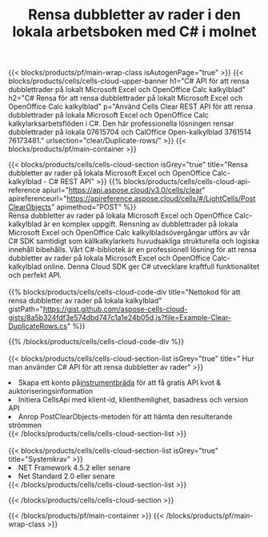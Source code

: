 ﻿---
title: Rensa dubbletter av rader i den lokala arbetsboken med C# i molnet
description: " Cloud API:er och SDK:er för att rensa dubblettrader på Microsoft Excel & OpenOffice Calc med C#. Rensa dubblettrader på lokala kalkylark med Cells Cloud API SDK för 481611"
url: /sv/net/clear/duplicate-rows/
---
{{< blocks/products/pf/main-wrap-class isAutogenPage="true" >}}
{{< blocks/products/cells/cells-cloud-upper-banner h1="C# API för att rensa dubblettrader på lokalt Microsoft Excel och OpenOffice Calc kalkylblad" h2="C# Rensa för att rensa dubblettrader på lokalt Microsoft Excel och OpenOffice Calc kalkylblad" p="Använd Cells Clear REST API för att rensa dubblettrader på lokala Microsoft Excel och OpenOffice Calc kalkylarksarbetsflöden i C#. Den här professionella lösningen rensar dubblettrader på lokala 07615704 och CalOffice Open-kalkylblad 3761514 76173481." urlsection="clear/Duplicate-rows/" >}}
{{< blocks/products/pf/main-container >}}

{{< blocks/products/cells/cells-cloud-section isGrey="true" title="Rensa dubbletter av rader på lokala Microsoft Excel och OpenOffice Calc-kalkylblad - C# REST API" >}}
{{% blocks/products/cells/cells-cloud-api-reference apiurl="https://api.aspose.cloud/v3.0/cells/clear" apireferenceurl="https://apireference.aspose.cloud/cells/#/LightCells/PostClearObjects" apimethod="POST" %}}
<br/>
Rensa dubbletter av rader på lokala Microsoft Excel och OpenOffice Calc-kalkylblad är en komplex uppgift. Rensning av dubblettrader på lokala Microsoft Excel och OpenOffice Calc kalkylbladsövergångar utförs av vår C# SDK samtidigt som källkalkylarkets huvudsakliga strukturella och logiska innehåll bibehålls. Vårt C#-bibliotek är en professionell lösning för att rensa dubbletter av rader på lokala Microsoft Excel och OpenOffice Calc-kalkylblad online. Denna Cloud SDK ger C# utvecklare kraftfull funktionalitet och perfekt API.
<br/>
<br/>
{{% blocks/products/cells/cells-cloud-code-div title="Nettokod för att rensa dubbletter av rader på lokala kalkylblad" gistPath="https://gist.github.com/aspose-cells-cloud-gists/8a5b324fdf3e574dbd747c1a1e24b05d.js?file=Example-Clear-DuplicateRows.cs" %}}
  
{{% /blocks/products/cells/cells-cloud-code-div %}}
<br/>
<br/>
{{< blocks/products/cells/cells-cloud-section-list isGrey="true" title=" Hur man använder C# API för att rensa dubbletter av rader" >}}
<li> Skapa ett konto på<a href="https://dashboard.aspose.cloud/">instrumentbräda</a> för att få gratis API kvot & auktoriseringsinformation</li>
<li>Initiera CellsApi med klient-id, klienthemlighet, basadress och version API</li>
<li>Anrop PostClearObjects-metoden för att hämta den resulterande strömmen</li>
{{< /blocks/products/cells/cells-cloud-section-list >}}
<br/>
<br/>
{{< blocks/products/cells/cells-cloud-section-list isGrey="true" title="Systemkrav" >}}
<li>NET Framework 4.5.2 eller senare</li>
<li>Net Standard 2.0 eller senare</li>
{{< /blocks/products/cells/cells-cloud-section-list >}}

{{< /blocks/products/cells/cells-cloud-section >}}

{{< /blocks/products/pf/main-container >}}
{{< /blocks/products/pf/main-wrap-class >}}

